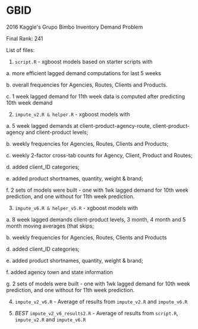 # GBID
2016 Kaggle's Grupo Bimbo Inventory Demand Problem

Final Rank: 241

List of files:

1. `script.R` - xgboost models based on starter scripts with 
  
  a. more efficient lagged demand computations for last 5 weeks
  
  b. overall frequencies for Agencies, Routes, Clients and Products. 
  
  c. 1 week lagged demand for 11th week data is computed after predicting 10th week demand

2. `impute_v2.R & helper.R` - xgboost models with 

  a. 5 week lagged demands at client-product-agency-route, client-product-agency and client-product levels; 
  
  b. weekly frequencies for Agencies, Routes, Clients and Products; 
  
  c. weekly 2-factor cross-tab counts for Agency, Client, Product and Routes; 
  
  d. added client_ID categories;
  
  e. added product shortnames, quantity, weight & brand;  
  
  f. 2 sets of models were built - one with 1wk lagged demand for 10th week prediction, and one without for 11th week prediction.

3. `impute_v6.R & helper_v5.R` - xgboost models with 

  a. 8 week lagged demands client-product levels, 3 month, 4 month and 5 month moving averages (that skips; 
  
  b. weekly frequencies for Agencies, Routes, Clients and Products
  
  d. added client_ID categories;
  
  e. added product shortnames, quantity, weight & brand;
  
  f. added agency town and state information
  
  g. 2 sets of models were built - one with 1wk lagged demand for 10th week prediction, and one without for 11th week prediction.
  
4. `impute_v2_v6.R` - Average of results from `impute_v2.R` and `impute_v6.R`

5. *BEST* `impute_v2_v6_results2.R` - Average of results from `script.R`, `impute_v2.R` and `impute_v6.R`
  
  
  
  
